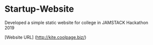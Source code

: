# Startup-Website
Developed a simple static website for college in JAMSTACK Hackathon 2019

[Website URL] (http://kite.coolpage.biz/)
